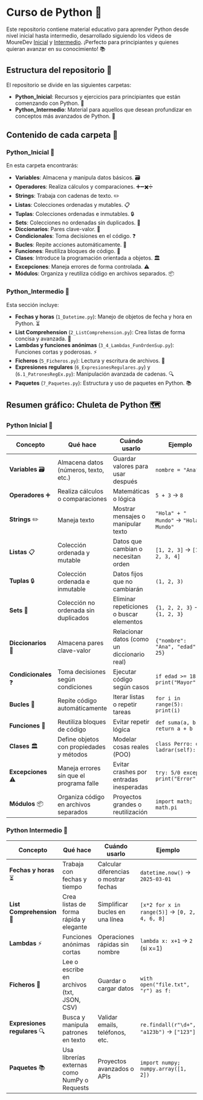 # Curso de Python 🚀

Este repositorio contiene material educativo para aprender Python desde nivel inicial hasta intermedio, desarrollado siguiendo los videos de MoureDev [Inicial](https://www.youtube.com/watch?v=Kp4Mvapo5kc) y [Intermedio](https://www.youtube.com/watch?v=TbcEqkabAWU). ¡Perfecto para principiantes y quienes quieran avanzar en su conocimiento! 📚

## Estructura del repositorio 📂

El repositorio se divide en las siguientes carpetas:

- **Python_Inicial**: Recursos y ejercicios para principiantes que están comenzando con Python. 🌱
- **Python_Intermedio**: Material para aquellos que desean profundizar en conceptos más avanzados de Python. 🌟

## Contenido de cada carpeta 📖

### Python_Inicial 🌱

En esta carpeta encontrarás:

- **Variables**: Almacena y manipula datos básicos. 🗃️
- **Operadores**: Realiza cálculos y comparaciones. ➕➖✖️➗
- **Strings**: Trabaja con cadenas de texto. ✏️
- **Listas**: Colecciones ordenadas y mutables. 📋
- **Tuplas**: Colecciones ordenadas e inmutables. 🔒
- **Sets**: Colecciones no ordenadas sin duplicados. 🧮
- **Diccionarios**: Pares clave-valor. 🔑
- **Condicionales**: Toma decisiones en el código. ❓
- **Bucles**: Repite acciones automáticamente. 🔄
- **Funciones**: Reutiliza bloques de código. 🔧
- **Clases**: Introduce la programación orientada a objetos. 🏛️
- **Excepciones**: Maneja errores de forma controlada. ⚠️
- **Módulos**: Organiza y reutiliza código en archivos separados. 📦

### Python_Intermedio 🌟

Esta sección incluye:

- **Fechas y horas** (`1_Datetime.py`): Manejo de objetos de fecha y hora en Python. ⏳
- **List Comprehension** (`2_ListComprehension.py`): Crea listas de forma concisa y avanzada. 📏
- **Lambdas y funciones anónimas** (`3_4_Lambdas_FunOrdenSup.py`): Funciones cortas y poderosas. ⚡
- **Ficheros** (`5_Ficheros.py`): Lectura y escritura de archivos. 📜
- **Expresiones regulares** (`6_ExpresionesRegulares.py`) y (`6.1_PatronesRegEx.py`): Manipulación avanzada de cadenas. 🔍
- **Paquetes** (`7_Paquetes.py`): Estructura y uso de paquetes en Python. 📚

## Resumen gráfico: Chuleta de Python 🗺️

### Python Inicial 🌱

| **Concepto**         | **Qué hace**                                   | **Cuándo usarlo**                          | **Ejemplo**                          |
|-----------------------|------------------------------------------------|--------------------------------------------|--------------------------------------|
| **Variables** 🗃️     | Almacena datos (números, texto, etc.)         | Guardar valores para usar después          | `nombre = "Ana"`                    |
| **Operadores** ➕     | Realiza cálculos o comparaciones              | Matemáticas o lógica                       | `5 + 3` → `8`                      |
| **Strings** ✏️       | Maneja texto                                  | Mostrar mensajes o manipular texto         | `"Hola" + " Mundo"` → `"Hola Mundo"`|
| **Listas** 📋        | Colección ordenada y mutable                  | Datos que cambian o necesitan orden        | `[1, 2, 3]` → `[1, 2, 3, 4]`       |
| **Tuplas** 🔒        | Colección ordenada e inmutable                | Datos fijos que no cambiarán               | `(1, 2, 3)`                        |
| **Sets** 🧮          | Colección no ordenada sin duplicados          | Eliminar repeticiones o buscar elementos   | `{1, 2, 2, 3}` → `{1, 2, 3}`       |
| **Diccionarios** 🔑  | Almacena pares clave-valor                    | Relacionar datos (como un diccionario real)| `{"nombre": "Ana", "edad": 25}`    |
| **Condicionales** ❓  | Toma decisiones según condiciones             | Ejecutar código según casos                | `if edad >= 18: print("Mayor")`    |
| **Bucles** 🔄        | Repite código automáticamente                 | Iterar listas o repetir tareas            | `for i in range(5): print(i)`      |
| **Funciones** 🔧     | Reutiliza bloques de código                   | Evitar repetir lógica                      | `def suma(a, b): return a + b`     |
| **Clases** 🏛️       | Define objetos con propiedades y métodos      | Modelar cosas reales (POO)                 | `class Perro: def ladrar(self):...`|
| **Excepciones** ⚠️   | Maneja errores sin que el programa falle      | Evitar crashes por entradas inesperadas    | `try: 5/0 except: print("Error")`  |
| **Módulos** 📦       | Organiza código en archivos separados         | Proyectos grandes o reutilización          | `import math; math.pi`             |

### Python Intermedio 🌟

| **Concepto**              | **Qué hace**                                   | **Cuándo usarlo**                          | **Ejemplo**                          |
|---------------------------|------------------------------------------------|--------------------------------------------|--------------------------------------|
| **Fechas y horas** ⏳     | Trabaja con fechas y tiempo                   | Calcular diferencias o mostrar fechas      | `datetime.now()` → `2025-03-01`    |
| **List Comprehension** 📏 | Crea listas de forma rápida y elegante        | Simplificar bucles en una línea            | `[x*2 for x in range(5)]` → `[0, 2, 4, 6, 8]` |
| **Lambdas** ⚡            | Funciones anónimas cortas                     | Operaciones rápidas sin nombre            | `lambda x: x+1` → `2` (si x=1)     |
| **Ficheros** 📜          | Lee o escribe en archivos (txt, JSON, CSV)    | Guardar o cargar datos                     | `with open("file.txt", "r") as f:`  |
| **Expresiones regulares** 🔍 | Busca y manipula patrones en texto         | Validar emails, teléfonos, etc.            | `re.findall(r"\d+", "a123b")` → `["123"]` |
| **Paquetes** 📚          | Usa librerías externas como NumPy o Requests  | Proyectos avanzados o APIs                 | `import numpy; numpy.array([1, 2])`|
